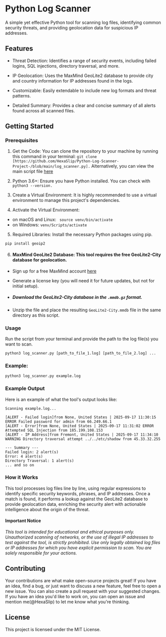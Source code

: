 # Python Log Scanner
A simple yet effective Python tool for scanning log files, identifying common security threats, and providing geolocation data for suspicious IP addresses.

## Features ##
- Threat Detection: Identifies a range of security events, including failed logins, SQL injections, directory traversal, and more.

- IP Geolocation: Uses the MaxMind GeoLite2 database to provide city and country information for IP addresses found in the logs.

- Customizable: Easily extendable to include new log formats and threat patterns.

- Detailed Summary: Provides a clear and concise summary of all alerts found across all scanned files.

## Getting Started ##

### Prerequisites ###
1. Get the Code: You can clone the repository to your machine by running this command in your terminal:
  ``` git clone [https://github.com/HexaSlip/Python-Log-Scanner-Project-/blob/main/log_scanner.py]. ```
Alternatively, you can view the main script file [here](https://github.com/HexaSlip/Python-Log-Scanner-Project-/blob/main/log_scanner.py)

2. Python 3.6+: Ensure you have Python installed. You can check with
  ` python3 --version.`
 3. Create a Virtual Environment: It is highly recommended to use a virtual environment to manage this project's dependencies. 
 4. Activate the Virtual Environment:
- on macOS and Linux:
     ` source venv/bin/activate`
- on Windows:
      `venv/Scripts/activate`
5. Required Libraries: Install the necessary Python packages using pip.

` pip install geoip2 `

6. #### MaxMind GeoLite2 Database: This tool requires the free GeoLite2-City database for geolocation.

- Sign up for a free MaxMind account [here](https://www.maxmind.com/)

- Generate a license key (you will need it for future updates, but not for initial setup).

- ##### Download the GeoLite2-City database in the ``` .mmdb.gz ``` format.

- Unzip the file and place the resulting ` GeoLite2-City.mmdb ` file in the same directory as this script.

### Usage ###
Run the script from your terminal and provide the path to the log file(s) you want to scan.

``` python3 log_scanner.py [path_to_file_1.log] [path_to_file_2.log] ... ```

### Example:

` python3 log_scanner.py example.log `

### Example Output
Here is an example of what the tool's output looks like:
```
Scanning example.log...

[ALERT - Failed login]from None, United States | 2025-09-17 11:30:15 ERROR Failed password for admin from 66.249.66.1
[ALERT - Error]from None, United States | 2025-09-17 11:31:02 ERROR Attempted SQL Injection from 185.199.108.153
[ALERT - IP Address]from Fremont, United States | 2025-09-17 11:34:10 WARNING Directory traversal attempt ../../etc/shadow from 45.33.32.255

--- Summary ---
Failed login: 2 alert(s)
Error: 4 alert(s)
Directory Traversal: 1 alert(s)
... and so on
```
### How it Works ###
This tool processes log files line by line, using regular expressions to identify specific security keywords, phrases, and IP addresses. Once a match is found, it performs a lookup against the GeoLite2 database to provide geolocation data, enriching the security alert with actionable intelligence about the origin of the threat. 

#### Important Notice ####
_This tool is intended for educational and ethical purposes only. Unauthorized scanning of networks, or the use of illegal IP addresses to test against the tool, is strictly prohibited. Use only legally obtained log files or IP addresses for which you have explicit permission to scan. You are solely responsible for your actions._

## Contributing ##
Your contributions are what make open-source projects great! If you have an idea, find a bug, or just want to discuss a new feature, feel free to open a new issue. 
You can also create a pull request with your suggested changes. If you have an idea you'd like to work on, you can open an issue and mention me(@HexaSlip) to let me know what you're thinking.  

## License
This project is licensed under the MIT License.
